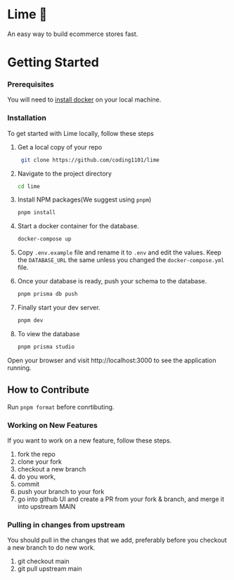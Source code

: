 # Lime 🍋

An easy way to build ecommerce stores fast.

# Getting Started

### Prerequisites

You will need to [install docker](https://www.docker.com/) on your local machine.

### Installation

To get started with Lime locally, follow these steps

1. Get a local copy of your repo
   ```sh
    git clone https://github.com/coding1101/lime
   ```
2. Navigate to the project directory

   ```sh
   cd lime
   ```

3. Install NPM packages(We suggest using `pnpm`)
   ```sh
   pnpm install
   ```
4. Start a docker container for the database.
   ```sh
   docker-compose up
   ```
5. Copy `.env.example` file and rename it to `.env` and edit the values. Keep the `DATABASE_URL` the same unless you changed the `docker-compose.yml` file.

6. Once your database is ready, push your schema to the database.
   ```sh
   pnpm prisma db push
   ```
7. Finally start your dev server.
   ```sh
   pnpm dev
   ```
8. To view the database
   ```sh
   pnpm prisma studio
   ```

Open your browser and visit http://localhost:3000 to see the application running.

## How to Contribute

Run `pnpm format` before conrtibuting.

### Working on New Features

If you want to work on a new feature, follow these steps.

1. fork the repo
2. clone your fork
3. checkout a new branch
4. do you work,
5. commit
6. push your branch to your fork
7. go into github UI and create a PR from your fork & branch, and merge it into upstream MAIN

### Pulling in changes from upstream

You should pull in the changes that we add, preferably before you checkout a new branch to do new work.

1. git checkout main
2. git pull upstream main
